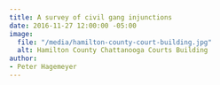 ```yaml
---
title: A survey of civil gang injunctions
date: 2016-11-27 12:00:00 -05:00
image:
  file: "/media/hamilton-county-court-building.jpg"
  alt: Hamilton County Chattanooga Courts Building
author:
- Peter Hagemeyer
---
```



